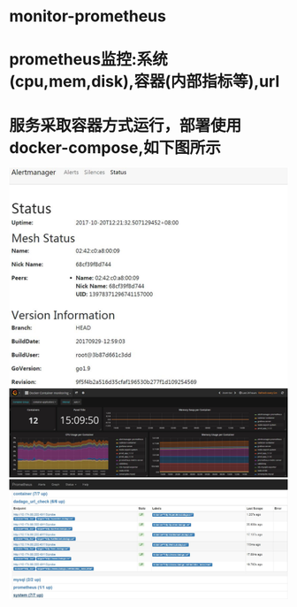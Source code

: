 # monitor-prometheus
# prometheus监控:系统(cpu,mem,disk),容器(内部指标等),url
# 服务采取容器方式运行，部署使用docker-compose,如下图所示
![image](https://github.com/yujianfeng425330650/monitor-prometheus/blob/master/picture/alermanager.png)
![image](https://github.com/yujianfeng425330650/monitor-prometheus/blob/master/picture/grafana.png)
![image](https://github.com/yujianfeng425330650/monitor-prometheus/blob/master/picture/prometheus.png)
